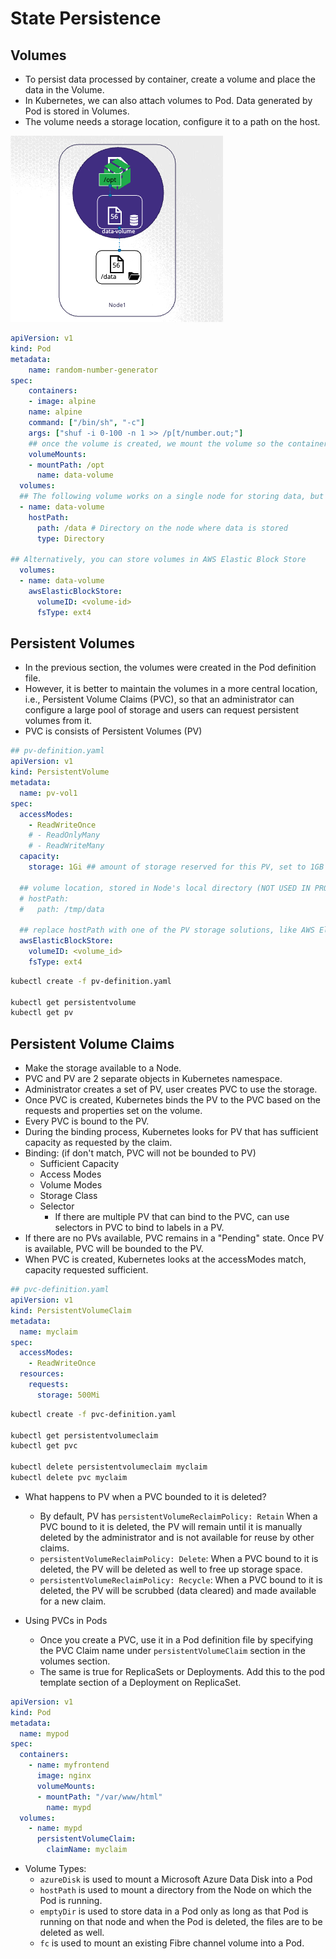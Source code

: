 # State Persistence

## Volumes

- To persist data processed by container, create a volume and place the data in the Volume.
- In Kubernetes, we can also attach volumes to Pod. Data generated by Pod is stored in Volumes.
- The volume needs a storage location, configure it to a path on the host.

![Kubernetes Volumes](./course_resources/diagrams/volumes.png)

```yaml
apiVersion: v1
kind: Pod
metadata:
	name: random-number-generator
spec:
	containers:
	- image: alpine
    name: alpine
    command: ["/bin/sh", "-c"]
    args: ["shuf -i 0-100 -n 1 >> /p[t/number.out;"]
    ## once the volume is created, we mount the volume so the container can access the data in the volume
    volumeMounts:
    - mountPath: /opt
      name: data-volume
  volumes:
  ## The following volume works on a single node for storing data, but does not work across multiple nodes
  - name: data-volume
    hostPath:
      path: /data # Directory on the node where data is stored
      type: Directory

## Alternatively, you can store volumes in AWS Elastic Block Store
  volumes:
  - name: data-volume
    awsElasticBlockStore:
      volumeID: <volume-id>
      fsType: ext4
```

## Persistent Volumes

- In the previous section, the volumes were created in the Pod definition file.
- However, it is better to maintain the volumes in a more central location, i.e., Persistent Volume Claims (PVC), so that an administrator can configure a large pool of storage and users can request persistent volumes from it.
- PVC is consists of Persistent Volumes (PV)

```yaml
## pv-definition.yaml
apiVersion: v1
kind: PersistentVolume
metadata:
  name: pv-vol1
spec:
  accessModes:
    - ReadWriteOnce
    # - ReadOnlyMany
    # - ReadWriteMany
  capacity:
    storage: 1Gi ## amount of storage reserved for this PV, set to 1GB in this case

  ## volume location, stored in Node's local directory (NOT USED IN PRODUCTION)
  # hostPath:
  #   path: /tmp/data

  ## replace hostPath with one of the PV storage solutions, like AWS Elastic Block Store
  awsElasticBlockStore:
    volumeID: <volume_id>
    fsType: ext4
```

```sh
kubectl create -f pv-definition.yaml

kubectl get persistentvolume
kubectl get pv
```

## Persistent Volume Claims

- Make the storage available to a Node.
- PVC and PV are 2 separate objects in Kubernetes namespace.
- Administrator creates a set of PV, user creates PVC to use the storage.
- Once PVC is created, Kubernetes binds the PV to the PVC based on the requests and properties set on the volume.
- Every PVC is bound to the PV.
- During the binding process, Kubernetes looks for PV that has sufficient capacity as requested by the claim.
- Binding: (if don't match, PVC will not be bounded to PV)
  - Sufficient Capacity
  - Access Modes
  - Volume Modes
  - Storage Class
  - Selector
    - If there are multiple PV that can bind to the PVC, can use selectors in PVC to bind to labels in a PV.
- If there are no PVs available, PVC remains in a "Pending" state. Once PV is available, PVC will be bounded to the PV.
- When PVC is created, Kubernetes looks at the accessModes match, capacity requested sufficient.

```yaml
## pvc-definition.yaml
apiVersion: v1
kind: PersistentVolumeClaim
metadata:
  name: myclaim
spec:
  accessModes:
    - ReadWriteOnce
  resources:
    requests:
      storage: 500Mi
```

```sh
kubectl create -f pvc-definition.yaml

kubectl get persistentvolumeclaim
kubectl get pvc

kubectl delete persistentvolumeclaim myclaim
kubectl delete pvc myclaim
```

- What happens to PV when a PVC bounded to it is deleted?
  - By default, PV has `persistentVolumeReclaimPolicy: Retain` When a PVC bound to it is deleted, the PV will remain until it is manually deleted by the administrator and is not available for reuse by other claims.
  - `persistentVolumeReclaimPolicy: Delete`: When a PVC bound to it is deleted, the PV will be deleted as well to free up storage space.
  - `persistentVolumeReclaimPolicy: Recycle`: When a PVC bound to it is deleted, the PV will be scrubbed (data cleared) and made available for a new claim.

- Using PVCs in Pods
  - Once you create a PVC, use it in a Pod definition file by specifying the PVC Claim name under `persistentVolumeClaim` section in the volumes section.
  - The same is true for ReplicaSets or Deployments. Add this to the pod template section of a Deployment on ReplicaSet.

```yaml
apiVersion: v1
kind: Pod
metadata:
  name: mypod
spec:
  containers:
    - name: myfrontend
      image: nginx
      volumeMounts:
      - mountPath: "/var/www/html"
        name: mypd
  volumes:
    - name: mypd
      persistentVolumeClaim:
        claimName: myclaim
```

- Volume Types:
  - `azureDisk` is used to mount a Microsoft Azure Data Disk into a Pod
  - `hostPath` is used to mount a directory from the Node on which the Pod is running.
  - `emptyDir` is used to store data in a Pod only as long as that Pod is running on that node and when the Pod is deleted, the files are to be deleted as well.
  - `fc` is used to mount an existing Fibre channel volume into a Pod.

